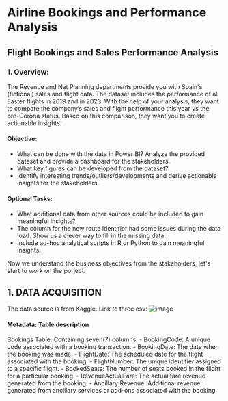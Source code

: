 # Airline Bookings and Performance Analysis
## Flight Bookings and Sales Performance Analysis 

### 1. Overview:
The Revenue and Net Planning departments provide you with Spain's (fictional) sales and flight data. The dataset includes the performance of all Easter flights in 2019 and in 2023. With the help of your analysis, they want to compare the company’s sales and flight performance this year vs the pre-Corona status. Based on this comparison, they want you to create actionable insights.

#### Objective:
* What can be done with the data in Power BI? Analyze the provided dataset and provide a dashboard for the stakeholders.
* What key figures can be developed from the dataset?
* Identify interesting trends/outliers/developments and derive actionable insights for the stakeholders.

#### Optional Tasks:
* What additional data from other sources could be included to gain meaningful insights?
* The column for the new route identifier had some issues during the data load. Show us a clever way to fill in the missing data.
* Include ad-hoc analytical scripts in R or Python to gain meaningful insights.


Now we understand the business objectives from the stakeholders, let's start to work on the porject.
 ## 1. DATA ACQUISITION
   The data source is from Kaggle. Link to three csv: ![image](https://github.com/Solomon-Banuba/Airline_Bookings/assets/101892794/ab33568d-ec78-4c17-a131-4966d1099cc8)
   
 #### Metadata: Table description
 Bookings Table: Containing seven(7) columns:
     - BookingCode: A unique code associated with a booking transaction.
     - BookingDate: The date when the booking was made.
     - FlightDate: The scheduled date for the flight associated with the booking.
     - FlightNumber: The unique identifier assigned to a specific flight.
     - BookedSeats: The number of seats booked in the flight for a particular booking.
     - RevenueActualFare: The actual fare revenue generated from the booking.
     - Ancillary Revenue: Additional revenue generated from ancillary services or add-ons associated with the booking.


